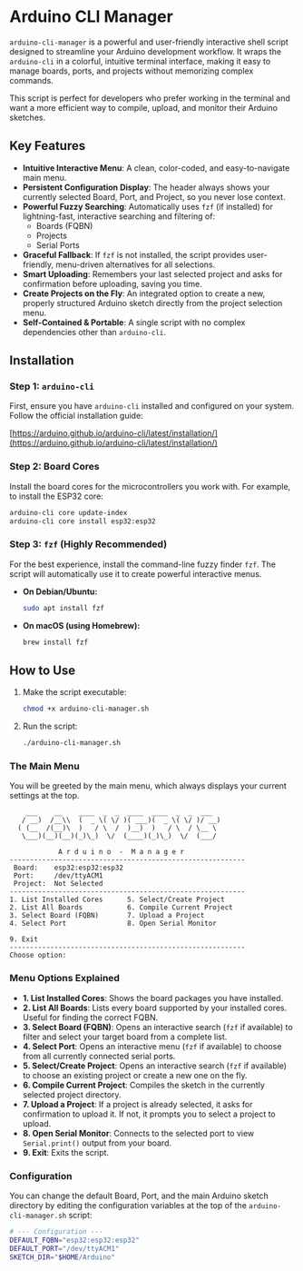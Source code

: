 # Arduino CLI Manager

`arduino-cli-manager` is a powerful and user-friendly interactive shell script designed to streamline your Arduino development workflow. It wraps the `arduino-cli` in a colorful, intuitive terminal interface, making it easy to manage boards, ports, and projects without memorizing complex commands.

This script is perfect for developers who prefer working in the terminal and want a more efficient way to compile, upload, and monitor their Arduino sketches.

## Key Features

- **Intuitive Interactive Menu**: A clean, color-coded, and easy-to-navigate main menu.
- **Persistent Configuration Display**: The header always shows your currently selected Board, Port, and Project, so you never lose context.
- **Powerful Fuzzy Searching**: Automatically uses `fzf` (if installed) for lightning-fast, interactive searching and filtering of:
  - Boards (FQBN)
  - Projects
  - Serial Ports
- **Graceful Fallback**: If `fzf` is not installed, the script provides user-friendly, menu-driven alternatives for all selections.
- **Smart Uploading**: Remembers your last selected project and asks for confirmation before uploading, saving you time.
- **Create Projects on the Fly**: An integrated option to create a new, properly structured Arduino sketch directly from the project selection menu.
- **Self-Contained & Portable**: A single script with no complex dependencies other than `arduino-cli`.

## Installation

### Step 1: `arduino-cli`

First, ensure you have `arduino-cli` installed and configured on your system. Follow the official installation guide:

[https://arduino.github.io/arduino-cli/latest/installation/](https://arduino.github.io/arduino-cli/latest/installation/)

### Step 2: Board Cores

Install the board cores for the microcontrollers you work with. For example, to install the ESP32 core:

```bash
arduino-cli core update-index
arduino-cli core install esp32:esp32
```

### Step 3: `fzf` (Highly Recommended)

For the best experience, install the command-line fuzzy finder `fzf`. The script will automatically use it to create powerful interactive menus.

- **On Debian/Ubuntu:**
  ```bash
  sudo apt install fzf
  ```
- **On macOS (using Homebrew):**
  ```bash
  brew install fzf
  ```

## How to Use

1.  Make the script executable:
    ```bash
    chmod +x arduino-cli-manager.sh
    ```
2.  Run the script:
    ```bash
    ./arduino-cli-manager.sh
    ```

### The Main Menu

You will be greeted by the main menu, which always displays your current settings at the top.

```
    ___    __    ____  _  _  ____  ____  _  _  ___ 
   / __)  /__\\  (  _ \( \/ )( ___)(  _ \( \/ )/ __)
  ( (__  /(__)\  )   / \  /  )__)  )   / \  / \__ \ 
   \___)(__)(__)(_)\_)  \/  (____)(_)\_)  \/  (___/

            A r d u i n o  -  M a n a g e r
----------------------------------------------------------
 Board:    esp32:esp32:esp32 
 Port:     /dev/ttyACM1
 Project:  Not Selected
----------------------------------------------------------
1. List Installed Cores      5. Select/Create Project
2. List All Boards           6. Compile Current Project
3. Select Board (FQBN)       7. Upload a Project
4. Select Port               8. Open Serial Monitor

9. Exit
----------------------------------------------------------
Choose option: 
```

### Menu Options Explained

- **1. List Installed Cores**: Shows the board packages you have installed.
- **2. List All Boards**: Lists every board supported by your installed cores. Useful for finding the correct FQBN.
- **3. Select Board (FQBN)**: Opens an interactive search (`fzf` if available) to filter and select your target board from a complete list.
- **4. Select Port**: Opens an interactive menu (`fzf` if available) to choose from all currently connected serial ports.
- **5. Select/Create Project**: Opens an interactive search (`fzf` if available) to choose an existing project or create a new one on the fly.
- **6. Compile Current Project**: Compiles the sketch in the currently selected project directory.
- **7. Upload a Project**: If a project is already selected, it asks for confirmation to upload it. If not, it prompts you to select a project to upload.
- **8. Open Serial Monitor**: Connects to the selected port to view `Serial.print()` output from your board.
- **9. Exit**: Exits the script.

### Configuration

You can change the default Board, Port, and the main Arduino sketch directory by editing the configuration variables at the top of the `arduino-cli-manager.sh` script:

```bash
# --- Configuration ---
DEFAULT_FQBN="esp32:esp32:esp32"
DEFAULT_PORT="/dev/ttyACM1"
SKETCH_DIR="$HOME/Arduino"
```